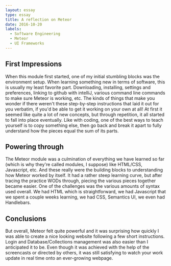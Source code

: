 ```yaml
---
layout: essay
type: essay
title: A reflection on Meteor
date: 2016-10-20
labels:
  - Software Engineering
  - Meteor
  - UI Frameworks
---
```


## First Impressions

When this module first started, one of my initial stumbling blocks was the environment setup. When learning something new in terms of software, this is usually my least favorite part. Downloading, installing, settings and preferences, linking to github with intelliJ, various command line commands to make sure Meteor is working, etc. The kinds of things that make you wonder if there weren't these step-by-step instructions that laid it out for you verbatim, if you'd be able to get it working on your own at all! At first it seemed like quite a lot of new concepts, but through repetition, it all started to fall into place eventually. Like with coding, one of the best ways to teach yourself is to copy something else, then go back and break it apart to fully understand how the pieces equal the sum of its parts.

## Powering through

The Meteor module was a culmination of everything we have learned so far (which is why they're called modules, I suppose) like HTML/CSS, Javascript, etc. And these really were the building blocks to understanding how Meteor worked by itself. It had a rather steep learning curve, but after tracing the practice WODs through, piecing the various pieces together became easier. One of the challenges was the various amounts of syntax used overall. We had HTML which is straightforward, we had Javascript that we spent a couple weeks learning, we had CSS, Semantics UI, we even had Handlebars.

## Conclusions

But overall, Meteor felt quite powerful and it was surprising how quickly I was able to create a nice looking website following a few short instructions. Login and Database/Collections management was also easier than I anticipated it to be. Even though it was achieved with the help of the screencasts or directed by others, it was still satisfying to watch your work update in real time onto an ever-growing webpage.
